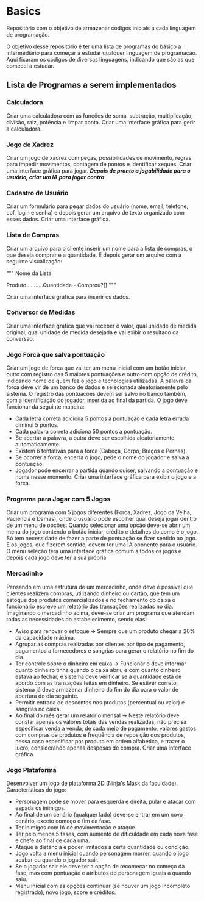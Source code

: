 # Basics
Repositório com o objetivo de armazenar códigos iniciais a cada linguagem de programação.

O objetivo desse repositório é ter uma lista de programas do básico a intermediário para começar a estudar qualquer linguagem de programação. Aqui ficaram os códigos de diversas linguagens, indicando que são as que comecei a estudar.

## Lista de Programas a serem implementados
 ### Calculadora
 Criar uma calculadora com as funções de soma, subtração, multiplicação, divisão, raiz, potência e limpar conta.
 Criar uma interface gráfica para gerir a calculadora.
 
 ### Jogo de Xadrez
 Criar um jogo de xadrez com peças, possibilidades de movimento, regras para impedir movimentos, contagem de pontos e identificar xeques.
 Criar uma interface gráfica para jogar.
 ***Depois de pronto a jogabilidade para o usuário, criar um IA para jogar contra***
 
 ### Cadastro de Usuário
 Criar um formulário para pegar dados do usuário (nome, email, telefone, cpf, login e senha) e depois gerar um arquivo de texto organizado com esses dados.
 Criar uma interface gráfica.
 
 ### Lista de Compras
 Criar um arquivo para o cliente inserir um nome para a lista de compras, o que deseja comprar e a quantidade. E depois gerar um arquivo com a seguinte visualização:
 
 """
 Nome da Lista
 
 Produto...........Quantidade - Comprou?[]
 """
 
 Criar uma interface gráfica para inserir os dados.
 
 ### Conversor de Medidas
 Criar uma interface gráfica que vai receber o valor, qual unidade de medida original, qual unidade de medida desejada e vai exibir o resultado da conversão.
 
 ### Jogo Forca que salva pontuação
 Criar um jogo de forca que vai ter um menu inicial com um botão iniciar, outro com registro das 5 maiores pontuações e outro com opção de crédito, indicando nome de quem fez o jogo e tecnologias utilizadas.
 A palavra da forca deve vir de um banco de dados e selecionada aleatoriamente pelo sistema. O registro das pontuações devem ser salvo no banco também, com a  identificação do jogador, inserida ao final da partida.
 O jogo deve funcionar da seguinte maneira:
  - Cada letra correta adiciona 5 pontos a pontuação e cada letra errada diminui 5 pontos.
  - Cada palavra correta adiciona 50 pontos a pontuação.
  - Se acertar a palavra, a outra deve ser escolhida aleatoriamente automaticamente.
  - Existem 6 tentativas para a forca (Cabeça, Corpo, Braços e Pernas).
  - Se ocorrer a forca, encerra o jogo, pede o nome do jogador e salva a pontuação.
  - Jogador pode encerrar a partida quando quiser, salvando a pontuação e nome nesse momento.
 Criar uma interface gráfica para exibir o jogo e a forca.
 
 ### Programa para Jogar com 5 Jogos
 Criar um programa com 5 jogos diferentes (Forca, Xadrez, Jogo da Velha, Paciência e Damas), onde o usuário pode escolher qual deseja jogar dentro de um menu de opções.
 Quando selecionar uma opção deve-se abrir um menu do jogo contendo o botão iniciar, crédito e detalhes do como é o jogo. Só tem necessidade de fazer a parte de pontuação se fizer sentido ao jogo.
 E os jogos, que fizerem sentido, devem ter uma IA oponente para o usuário.
 O menu seleção terá uma interface gráfica comum a todos os jogos e depois cada jogo deve ter a sua própria.
 
 ### Mercadinho
 Pensando em uma estrutura de um mercadinho, onde deve é possível que clientes realizem compras, utilizando dinheiro ou cartão, que tem um estoque dos produtos comercializados e no fechamento do caixa o funcionário escreve um relatório das transações realizadas no dia. 
 Imaginando o mercadinho acima, deve-se criar um programa que atendam todas as necessidades do estabelecimento, sendo elas:
   - Aviso para renovar o estoque -> Sempre que um produto chegar a 20% da capacidade máxima.
   - Agrupar as compras realizadas por clientes por tipo de pagamento, pagamentos a fornecedores e sangrias para gerar o relatório no fim do dia.
   - Ter controle sobre o dinheiro em caixa -> Funcionário deve informar quanto dinheiro tinha quando o caixa abriu e com quanto dinheiro estava ao fechar, e sistema deve verificar se a quantidade está de acordo com as transações feitas em dinheiro. Se estiver correto, sistema já deve armazenar dinheiro do fim do dia para o valor de abertura do dia seguinte.
   - Permitir entrada de descontos nos produtos (percentual ou valor) e sangrias no caixa.
   - Ao final do mês gerar um relatório mensal -> Neste relatório deve constar apenas os valores totais das vendas realizadas, não precisa especificar venda a venda, de cada meio de pagamento, valores gastos com compras de produtos e frequência de reposição dos produtos, nessa caso especificar por produto em ordem alfabética, e trazer o lucro, considerando apenas despesas de compra.
 Criar uma interface gráfica.
 
 ### Jogo Plataforma
 Desenvolver um jogo de plataforma 2D (Ninja's Mask da faculdade). 
 Características do jogo:
  - Personagem pode se mover para esquerda e direita, pular e atacar com espada os inimigos.
  - Ao final de um cenário (qualquer lado) deve-se entrar em um novo cenário, exceto começo e fim da fase.
  - Ter inimigos com IA de movimentação e ataque.
  - Ter pelo menos 5 fases, com aumento de dificuldade em cada nova fase e chefe ao final de cada uma.
  - Ataque a distância e poder limitados a certa quantidade ou condição.
  - Jogo volta a menu inicial quando personagem morrer, quando o jogo acabar ou quando o jogador sair.
  - Se o jogador sair ele deve ter a opção de recomeçar no começo da fase, mas com pontuação e atributos do personagem iguais a quando saiu.
  - Menu inicial com as opções continuar (se houver um jogo incompleto registrado), novo jogo, score e créditos.
